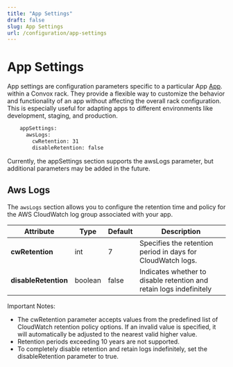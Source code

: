```yaml
---
title: "App Settings"
draft: false
slug: App Settings
url: /configuration/app-settings
---
```

# App Settings

App settings are configuration parameters specific to a particular App [App](/reference/primitives/app). within a Convox rack. They provide a flexible way to customize the behavior and functionality of an app without affecting the overall rack configuration. This is especially useful for adapting apps to different environments like development, staging, and production.

```html
    appSettings:
      awsLogs:
        cwRetention: 31
        disableRetention: false
```

Currently, the appSettings section supports the awsLogs parameter, but additional parameters may be added in the future.

## Aws Logs

The `awsLogs` section allows you to configure the retention time and policy for the AWS CloudWatch log group associated with your app.


| Attribute     | Type       | Default             | Description                                                                                                                                |
| ------------- | ---------- | ------------------- | ------------------------------------------------------------------------------------------------------------------------------------------ |
| **cwRetention**       | int    | 7               | Specifies the retention period in days for CloudWatch logs.
| **disableRetention**       | boolean    | false               | Indicates whether to disable retention and retain logs indefinitely

Important Notes:

- The cwRetention parameter accepts values from the predefined list of CloudWatch retention policy options. If an invalid value is specified, it will automatically be adjusted to the nearest valid higher value.
- Retention periods exceeding 10 years are not supported.
- To completely disable retention and retain logs indefinitely, set the disableRetention parameter to true.


